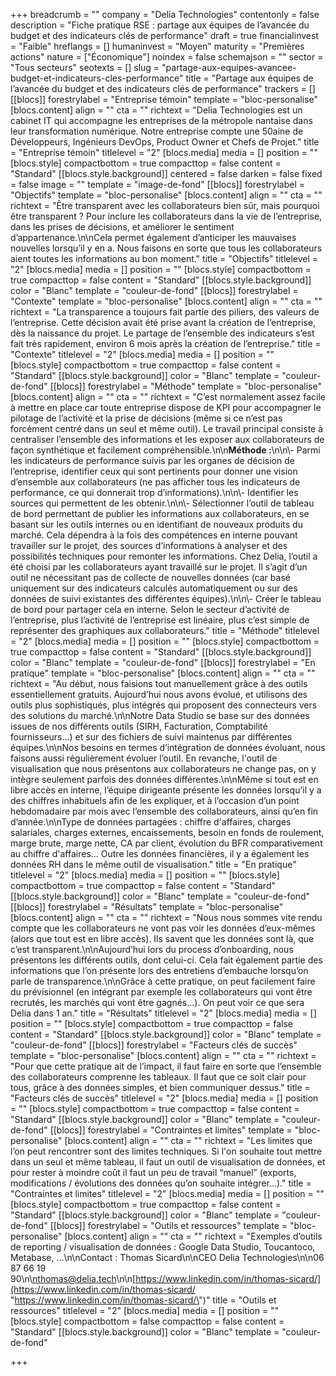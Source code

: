 +++
breadcrumb = ""
company = "Delia Technologies"
contentonly = false
description = "Fiche pratique RSE : partage aux équipes de l’avancée du budget et des indicateurs clés de performance"
draft = true
financialinvest = "Faible"
hreflangs = []
humaninvest = "Moyen"
maturity = "Premières actions"
nature = ["Économique"]
noindex = false
schemajson = ""
sector = "Tous secteurs"
seotexts = []
slug = "partage-aux-equipes-avancee-budget-et-indicateurs-cles-performance"
title = "Partage aux équipes de l’avancée du budget et des indicateurs clés de performance"
trackers = []
[[blocs]]
forestrylabel = "Entreprise témoin"
template = "bloc-personalise"
[blocs.content]
align = ""
cta = ""
richtext = "Delia Technologies est un cabinet IT qui accompagne les entreprises de la métropole nantaise dans leur transformation numérique. Notre entreprise compte une 50aine de Développeurs, Ingénieurs DevOps, Product Owner et Chefs de Projet."
title = "Entreprise témoin"
titlelevel = "2"
[blocs.media]
media = []
position = ""
[blocs.style]
compactbottom = true
compacttop = false
content = "Standard"
[[blocs.style.background]]
centered = false
darken = false
fixed = false
image = ""
template = "image-de-fond"
[[blocs]]
forestrylabel = "Objectifs"
template = "bloc-personalise"
[blocs.content]
align = ""
cta = ""
richtext = "Être transparent avec les collaborateurs bien sûr, mais pourquoi être transparent ? Pour inclure les collaborateurs dans la vie de l’entreprise, dans les prises de décisions, et améliorer le sentiment d’appartenance.\n\nCela permet également d’anticiper les mauvaises nouvelles lorsqu’il y en a. Nous faisons en sorte que tous les collaborateurs aient toutes les informations au bon moment."
title = "Objectifs"
titlelevel = "2"
[blocs.media]
media = []
position = ""
[blocs.style]
compactbottom = true
compacttop = false
content = "Standard"
[[blocs.style.background]]
color = "Blanc"
template = "couleur-de-fond"
[[blocs]]
forestrylabel = "Contexte"
template = "bloc-personalise"
[blocs.content]
align = ""
cta = ""
richtext = "La transparence a toujours fait partie des piliers, des valeurs de l’entreprise. Cette décision avait été prise avant la création de l’entreprise, dès la naissance du projet. Le partage de l’ensemble des indicateurs s’est fait très rapidement, environ 6 mois après la création de l’entreprise."
title = "Contexte"
titlelevel = "2"
[blocs.media]
media = []
position = ""
[blocs.style]
compactbottom = true
compacttop = false
content = "Standard"
[[blocs.style.background]]
color = "Blanc"
template = "couleur-de-fond"
[[blocs]]
forestrylabel = "Méthode"
template = "bloc-personalise"
[blocs.content]
align = ""
cta = ""
richtext = "C’est normalement assez facile à mettre en place car toute entreprise dispose de KPI pour accompagner le pilotage de l’activité et la prise de décisions (même si ce n’est pas forcément centré dans un seul et même outil). Le travail principal consiste à centraliser l’ensemble des informations et les exposer aux collaborateurs de façon synthétique et facilement compréhensible.\n\n**Méthode :**\n\n\\- Parmi les indicateurs de performance suivis par les organes de décision de l’entreprise, identifier ceux qui sont pertinents pour donner une vision d’ensemble aux collaborateurs (ne pas afficher tous les indicateurs de performance, ce qui donnerait trop d’informations).\n\n\\- Identifier les sources qui permettent de les obtenir.\n\n\\- Sélectionner l’outil de tableau de bord permettant de publier les informations aux collaborateurs, en se basant sur les outils internes ou en identifiant de nouveaux produits du marché. Cela dépendra à la fois des compétences en interne pouvant travailler sur le projet, des sources d’informations à analyser et des possibilités techniques pour remonter les informations. Chez Delia, l’outil a été choisi par les collaborateurs ayant travaillé sur le projet. Il s’agit d’un outil ne nécessitant pas de collecte de nouvelles données (car basé uniquement sur des indicateurs calculés automatiquement ou sur des données de suivi existantes des différentes équipes).\n\n\\- Créer le tableau de bord pour partager cela en interne. Selon le secteur d’activité de l’entreprise, plus l’activité de l’entreprise est linéaire, plus c’est simple de représenter des graphiques aux collaborateurs."
title = "Méthode"
titlelevel = "2"
[blocs.media]
media = []
position = ""
[blocs.style]
compactbottom = true
compacttop = false
content = "Standard"
[[blocs.style.background]]
color = "Blanc"
template = "couleur-de-fond"
[[blocs]]
forestrylabel = "En pratique"
template = "bloc-personalise"
[blocs.content]
align = ""
cta = ""
richtext = "Au début, nous faisions tout manuellement grâce à des outils essentiellement gratuits. Aujourd’hui nous avons évolué, et utilisons des outils plus sophistiqués, plus intégrés qui proposent des connecteurs vers des solutions du marché.\n\nNotre Data Studio se base sur des données issues de nos différents outils (SIRH, Facturation, Comptabilité fournisseurs…) et sur des fichiers de suivi maintenus par différentes équipes.\n\nNos besoins en termes d’intégration de données évoluant, nous faisons aussi régulièrement évoluer l’outil. En revanche, l'outil de visualisation que nous présentons aux collaborateurs ne change pas, on y intègre seulement parfois des données différentes.\n\nMême si tout est en libre accès en interne, l’équipe dirigeante présente les données lorsqu’il y a des chiffres inhabituels afin de les expliquer, et à l’occasion d’un point hebdomadaire par mois avec l’ensemble des collaborateurs, ainsi qu’en fin d’année.\n\nType de données partagées : chiffre d'affaires, charges salariales, charges externes, encaissements, besoin en fonds de roulement, marge brute, marge nette, CA par client, évolution du BFR comparativement au chiffre d'affaires… Outre les données financières, il y a également les données RH dans le même outil de visualisation."
title = "En pratique"
titlelevel = "2"
[blocs.media]
media = []
position = ""
[blocs.style]
compactbottom = true
compacttop = false
content = "Standard"
[[blocs.style.background]]
color = "Blanc"
template = "couleur-de-fond"
[[blocs]]
forestrylabel = "Résultats"
template = "bloc-personalise"
[blocs.content]
align = ""
cta = ""
richtext = "Nous nous sommes vite rendu compte que les collaborateurs ne vont pas voir les données d’eux-mêmes (alors que tout est en libre accès). Ils savent que les données sont là, que c’est transparent.\n\nAujourd’hui lors du process d’onboarding, nous présentons les différents outils, dont celui-ci. Cela fait également partie des informations que l’on présente lors des entretiens d’embauche lorsqu’on parle de transparence.\n\nGrâce à cette pratique, on peut facilement faire du prévisionnel (en intégrant par exemple les collaborateurs qui vont être recrutés, les marchés qui vont être gagnés…). On peut voir ce que sera Delia dans 1 an."
title = "Résultats"
titlelevel = "2"
[blocs.media]
media = []
position = ""
[blocs.style]
compactbottom = true
compacttop = false
content = "Standard"
[[blocs.style.background]]
color = "Blanc"
template = "couleur-de-fond"
[[blocs]]
forestrylabel = "Facteurs clés de succès"
template = "bloc-personalise"
[blocs.content]
align = ""
cta = ""
richtext = "Pour que cette pratique ait de l’impact, il faut faire en sorte que l’ensemble des collaborateurs comprenne les tableaux. Il faut que ce soit clair pour tous, grâce à des données simples, et bien communiquer dessus."
title = "Facteurs clés de succès"
titlelevel = "2"
[blocs.media]
media = []
position = ""
[blocs.style]
compactbottom = true
compacttop = false
content = "Standard"
[[blocs.style.background]]
color = "Blanc"
template = "couleur-de-fond"
[[blocs]]
forestrylabel = "Contraintes et limites"
template = "bloc-personalise"
[blocs.content]
align = ""
cta = ""
richtext = "Les limites que l’on peut rencontrer sont des limites techniques. Si l'on souhaite tout mettre dans un seul et même tableau, il faut un outil de visualisation de données, et pour rester à moindre coût il faut un peu de travail “manuel” (exports, modifications / évolutions des données qu’on souhaite intégrer…)."
title = "Contraintes et limites"
titlelevel = "2"
[blocs.media]
media = []
position = ""
[blocs.style]
compactbottom = true
compacttop = false
content = "Standard"
[[blocs.style.background]]
color = "Blanc"
template = "couleur-de-fond"
[[blocs]]
forestrylabel = "Outils et ressources"
template = "bloc-personalise"
[blocs.content]
align = ""
cta = ""
richtext = "Exemples d’outils de reporting / visualisation de données : Google Data Studio, Toucantoco, Metabase, …\n\nContact : Thomas Sicard\n\nCEO Delia Technologies\n\n06 87 66 19 90\n\nthomas@delia.tech\n\n[https://www.linkedin.com/in/thomas-sicard/](https://www.linkedin.com/in/thomas-sicard/ \"https://www.linkedin.com/in/thomas-sicard/\")"
title = "Outils et ressources"
titlelevel = "2"
[blocs.media]
media = []
position = ""
[blocs.style]
compactbottom = false
compacttop = false
content = "Standard"
[[blocs.style.background]]
color = "Blanc"
template = "couleur-de-fond"

+++

